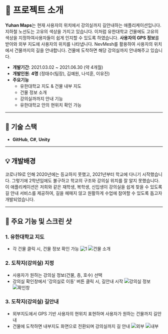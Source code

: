 # 📖 프로젝트 소개

**Yuhan Maps**는 현재 사용자의 위치에서 강의실까지 길안내하는 애플리케이션입니다.
지하철 노선도는 고유의 색상을 가지고 있습니다. 이처럼 유한대학교 건물에도 고유의 색상을 지정하여사용자들이 쉽게 인지할 수 있도록 하였습니다.
**사용자의 GPS 정보**를 받아와 외부 지도에 사용자의 위치를 나타냅니다. NevMesh를 활용하여 사용자의 위치에서 건물까지의 길을 안내합니다. 건물에 도착하면 해당 강의실까지 안내해주고 있습니다.

- **개발기간**: 2021.03.02 ~ 2021.06.30 (약 4개월)
- **개발인원**: **4명** (정태수(팀장), 김예원, 나석훈, 이유진)
- **주요기능**
  - 유한대학교 지도 & 건물 내부 지도
  - 건물 정보 소개
  - 강의실까까지 안내 기능
  - 유한대학교 안의 현위치 확인 가능
  
---

## 🔧 기술 스택
- **GitHub**, **C#**, **Unity**

---

## 💡 개발배경
코로나19로 인해 2020년에는 등교하지 못했고, 2021년부터 학교에 다니기 시작했습니다. 그렇기에 2학년임에도 불구하고 학교의 구조와 강의실 위치를 잘 알지 못했습니다. 이 애플리케이션은 저희와 같은 재학생, 복학생, 신입생이 강의실을 쉽게 찾을 수 있도록 길 안내 서비스를 제공하여, 길을 헤매지 않고 원활하게 수업에 참여할 수 있도록 돕고자 개발되었습니다.

---
## 🎰 주요 기능 및 스크린 샷

### 1. **유한대학교 지도**
- 각 건물 클릭 시, 건물 정보 확인 가능
![1](https://github.com/user-attachments/assets/296da36d-cb2a-43e7-ad0d-5ff4e066f5e1)
![건물 소개](https://github.com/user-attachments/assets/1dfe97bf-b766-4786-a9a9-ca04652f569b)


### 2. **도착지(강의실) 지정**
- 사용자가 원하는 강의실 정보(건물, 층, 호수) 선택
- 강의실 확인창에서 '강의실로 이동' 버튼 클릭 시, 길안내 시작
![강의실 정보](https://github.com/user-attachments/assets/244f1e63-db74-4d4a-8cca-c997d7f291e0)
![확인창](https://github.com/user-attachments/assets/6a5576b6-63af-4039-8375-ad1246a533ca)


### 3. **도착지(강의실) 길안내**
- 외부지도에서 GPS 기반 사용자의 현위치 표현하며 사용자가 원하는 건물까지 길안내
- 건물에 도착하면 내부지도 화면으로 전환되며 강의실까지 길 안내
![외부](https://github.com/user-attachments/assets/185c3d09-4bea-4f52-a9ac-ee22d92a3b19)
![내부](https://github.com/user-attachments/assets/e6ea1cb7-cb33-4423-913e-371daca9bc6e)
